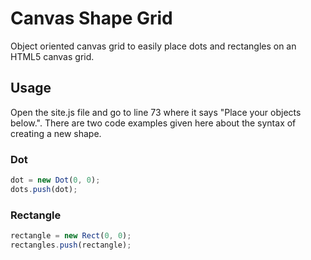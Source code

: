 # Canvas Shape Grid
Object oriented canvas grid to easily place dots and rectangles on an HTML5 canvas grid.

## Usage
Open the site.js file and go to line 73 where it says "Place your objects below.". There are two code examples given here about the syntax of creating a new shape.

### Dot
```javascript
dot = new Dot(0, 0);
dots.push(dot);
```

### Rectangle
```javascript
rectangle = new Rect(0, 0);
rectangles.push(rectangle);
```

